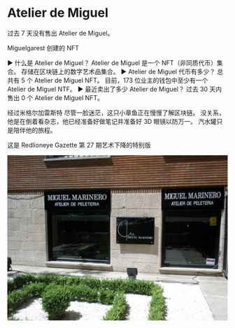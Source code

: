 # Atelier de Miguel

过去 7 天没有售出 Atelier de Miguel。

Miguelgarest 创建的 NFT

▶ 什么是 Atelier de Miguel？
Atelier de Miguel 是一个 NFT（非同质代币）集合。 存储在区块链上的数字艺术品集合。
▶ Atelier de Miguel 代币有多少？
总共有 5 个 Atelier de Miguel NFT。 目前，173 位业主的钱包中至少有一个 Atelier de Miguel NTF。
▶ 最近卖出了多少 Atelier de Miguel？
过去 30 天内售出 0 个 Atelier de Miguel NFT。

经过米格尔加雷斯特
尽管一脸迷茫，这只小章鱼正在慢慢了解区块链。 没关系，他是在倒着看杂志，他已经准备好做笔记并准备好 3D 眼镜以防万一。 汽水罐只是陪伴他的旅程。

这是 Redlioneye Gazette 第 27 期艺术下降的特别版

![P5110107](P5110107.JPG)
